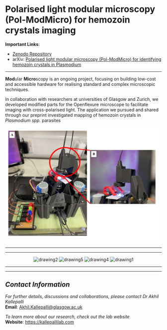 # **Polarised light modular microscopy (Pol-ModMicro) for hemozoin crystals imaging**

**Important Links**: 
- [Zenodo Repository](https://zenodo.org/record/7837389)
- arXiv: [Polarised light modular microscopy (Pol-ModMicro) for identifying hemozoin crystals in Plasmodium](https://arxiv.org/abs/2304.13739)

---
**Mod**ular **Micro**scopy is an ongoing project, focusing on building low-cost and accessible hardware for realising standard and complex microscopic techniques. 

In collaboration with researchers at universities of Glasgow and Zurich, we developed modified parts for the Openflexure microscope to facilitate imaging with cross-polarised light. The application we pursued and shared through our preprint investigated mapping of hemozoin crystals in *Plasmodium spp.* parasites

<p align="center">
<img src="https://github.com/AkhilKallepalli/ModMicroUofG/blob/74ba0dabfa10a5283e753e927dda39adbb5b2cfa/Images/Zenodo%20Repo/Pol-ModMicro/Hardware.png"  width="600"> 
</p>

---
---
<p align="center">
<img src="https://www.leverhulme.ac.uk/sites/default/files/Leverhulme_Trust_CMYK_blue.jpg" alt="drawing2" height="80"/> <img src="https://upload.wikimedia.org/wikipedia/commons/9/9c/UKRI_EPSR_Council-Logo_Horiz-RGB.png" alt="drawing5" height="80"/> <img src="https://kallepallilab.files.wordpress.com/2021/11/sitelogo_788779_en.jpeg" alt="drawing4" height="80"/> <img src="https://cdn.shopify.com/s/files/1/0697/7289/files/Picture1.png?height=628&pad_color=fff&v=1613715828&width=1200" alt="drawing1" height="90"/> 
</p>

---
---

## *Contact Information*

*For further details, discussions and collaborations, please contact Dr Akhil Kallepalli*\
**Email**: Akhil.Kallepalli@glasgow.ac.uk

*To learn more about our research, check out the lab website*\
**Website**: https://kallepallilab.com 